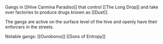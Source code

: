 Gangs in [[Hive Carmina Paradiso]] that control [[The Long Drop]] and take over factories to produce drugs known as [[Dust]].

The gangs are active on the surface level of the hive and openly have their enforcers in the streets.

Notable gangs:
[[Ouroboros]]
[[Sons of Entropy]] 